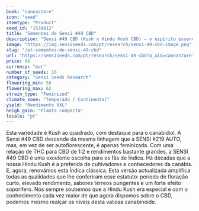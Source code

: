 ```yaml
---
book: "cannastore"
icon: "seed"
itemtype: "Product"
seed_id: "1530012"
title: "Sementes de Sensi #49 CBD"
description: "Sensi #49 CBD (Kush x Hindu Kush CBD) – o espírito essencial da Kush numa forma que se concentra na produção de CBD. Compre aqui."
image: "https://img.sensiseeds.com/pt/research/sensi-49-cbd-image.png"
slug: "/pt-sementes-de-sensi-49-cbd"
url: "https://sensiseeds.com/pt/research/sensi-49-cbd?a_aid=cannastore"
price: 68
currency: "eur"
number_of_seeds: 10
category: "Sensi Seeds Research"
flowering_min: 58
flowering_max: 62
strain_type: "Feminized"
climate_zone: "Temperado / Continental"
yield: "Rendimento XXL"
heigh_gain: "Planta compacta"
locale: "pt"
---
```

Esta variedade é Kush ao quadrado, com destaque para o canabidiol. A Sensi #49 CBD descende da mesma linhagem que a SENSI #219 AUTO, mas, em vez de ser autoflorescente, é apenas feminizada. Com uma relação de THC para CBD de 1:2 e rendimentos bastante grandes, a SENSI #49 CBD é uma excelente escolha para os fãs de Índica. Há décadas que a nossa Hindu Kush é a preferida de cultivadores e conhecedores da canábis. E, agora, renovámos esta Índica clássica. Esta versão actualizada amplifica todas as qualidades que lhe conferiram esse estatuto: período de floração curto, elevado rendimento, sabores térreos pungentes e um forte efeito soporífero. Nós sempre soubemos que a Hindu Kush era especial e com o conhecimento cada vez maior de que agora dispomos sobre o CBD, podemos mesmo realçar os níveis desta valiosa canabinóide.
